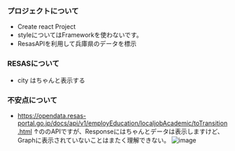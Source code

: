 ### プロジェクトについて 

- Create react Project
- styleについてはFrameworkを使わないです。
- ResasAPIを利用して兵庫県のデータを標示
  

### RESASについて
 - city はちゃんと表示する

### 不安点について
- https://opendata.resas-portal.go.jp/docs/api/v1/employEducation/localjobAcademic/toTransition.html
  ↑ののAPIですが、Responseにはちゃんとデータは表示しますけど、Graphに表示されていないことはまたく理解できない。
   ![image](https://github.com/user-attachments/assets/578e48df-eb5c-4e26-be62-e323bfee3b4d)
